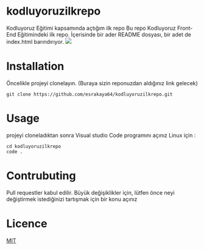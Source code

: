 # kodluyoruzilkrepo
Kodluyoruz Eğitimi kapsamında açtığım ilk repo
Bu repo Kodluyoruz Front-End Eğitimindeki ilk repo. İçerisinde bir ader README dosyası, bir adet de index.html barındırıyor.
![](https://i.hizliresim.com/om0rc3m.jpg)
# Installation
Öncelikle projeyi clonelayın. (Buraya sizin reponuzdan aldığınız link gelecek)
```
git clone https://github.com/esrakaya64/kodluyoruzilkrepo.git
```
# Usage
projeyi cloneladıktan sonra Visual studio Code programını açınız 
Linux için : 
```
cd kodluyoruzilkrepo 
code .
```
# Contrubuting
Pull requestler kabul edilir. Büyük değişiklikler için, lütfen önce neyi değiştirmek istediğinizi tartışmak için bir konu açınız 
# Licence
[MIT](https://choosealicense.com/licenses/mit/)


